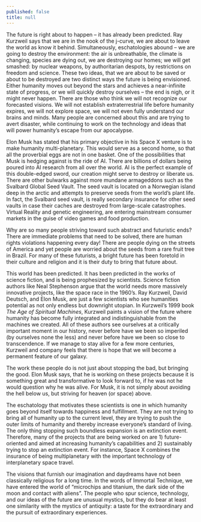 ```yaml
---
published: false
title: null
---
```

The future is right about to happen – it has already been predicted. Ray Kurzweil says that we are in the nook of the j-curve, we are about to leave the world as know it behind. Simultaneously, eschatologies abound – we are going to destroy the environment: the air is unbreathable, the climate is changing, species are dying out, we are destroying our homes; we will get smashed: by nuclear weapons, by authoritarian despots, by restrictions on freedom and science.  These two ideas, that we are about to be saved or about to be destroyed are two distinct ways the future is being envisioned. Either humanity moves out beyond the stars and achieves a near-infinite state of progress, or we will quickly destroy ourselves – the end is nigh, or it might never happen. There are those who think we will not recognize our forecasted visions. We will not establish extraterrestrial life before humanity expires, we will not explore space, we will not even fully understand our brains and minds. Many people are concerned about this and are trying to avert disaster, while continuing to work on the technology and ideas that will power humanity’s escape from our apocalypse.

Elon Musk has stated that his primary objective in his Space X venture is to make humanity multi-planetary. This would serve as a second home, so that all the proverbial eggs are not in one basket. One of the possibilities that Musk is hedging against is the ride of AI. There are billions of dollars being poured into AI research from all over the world. AI is the perfect example of this double-edged sword, our creation might serve to destroy or liberate us. There are other bulwarks against more mundane armageddons such as the Svalbard Global Seed Vault. The seed vault is located on a Norwegian island deep in the arctic and attempts to preserve seeds from the world’s plant life. In fact, the Svalbard seed vault, is really secondary insurance for other seed vaults in case their caches are destroyed from large-scale catastrophes. Virtual Reality and genetic engineering, are entering mainstream consumer markets in the guise of video games and food production. 

Why are so many people striving toward such abstract and futuristic ends?  There are immediate problems that need to be solved, there are human rights violations happening every day! There are people dying on the streets of America and yet people are worried about the seeds from a rare fruit tree in Brazil. For many of these futurists, a bright future has been foretold in their culture and religion and it is their duty to bring that future about.

This world has been predicted. It has been predicted in the works of science fiction, and is being prophesized by scientists. Science fiction authors like Neal Stephenson argue that the world needs more massively innovative projects, like the space race in the 1960’s. Ray Kurzweil, David Deutsch, and Elon Musk, are just a few scientists who see humanities potential as not only endless but downright utopian. In Kurzweil’s 1999 book _The Age of Spiritual Machines_, Kurzweil paints a vision of the future where humanity has become fully integrated and indistinguishable from the machines we created. All of these authors see ourselves at a critically important moment in our history, never before have we been so imperiled (by ourselves none the less) and never before have we been so close to transcendence. If we manage to stay alive for a few more centuries, Kurzweil and company feels that there is hope that we will become a permanent feature of our galaxy.
    
The work these people do is not just about stopping the bad, but bringing the good. Elon Musk says, that he is working on these projects because it is something great and transformative to look forward to, if he was not he would question why he was alive. For Musk, it is not simply about avoiding the hell below us, but striving for heaven (or space) above.
    
The eschatology that motivates these scientists is one in which humanity goes beyond itself towards happiness and fulfillment. They are not trying to bring all of humanity up to the current level, they are trying to push the outer limits of humanity and thereby increase everyone’s standard of living. The only thing stopping such boundless expansion is an extinction event. Therefore, many of the projects that are being worked on are 1) future-oriented and aimed at increasing humanity’s capabilities and 2) sustainably trying to stop an extinction event. For instance, Space X combines the insurance of being multiplanetary with the important technology of interplanetary space travel.

The visions that furnish our imagination and daydreams have not been classically religious for a long time. In the words of Immortal Technique, we have entered the world of “microchips and titanium, the dark side of the moon and contact with aliens”. The people who spur science, technology, and our ideas of the future are unusual mystics, but they do bear at least one similarity with the mystics of antiquity: a taste for the extraordinary and the pursuit of extraordinary experiences.